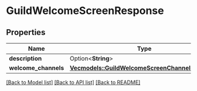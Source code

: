 # GuildWelcomeScreenResponse

## Properties

Name | Type | Description | Notes
------------ | ------------- | ------------- | -------------
**description** | Option<**String**> |  | [optional]
**welcome_channels** | [**Vec<models::GuildWelcomeScreenChannelResponse>**](GuildWelcomeScreenChannelResponse.md) |  | 

[[Back to Model list]](../README.md#documentation-for-models) [[Back to API list]](../README.md#documentation-for-api-endpoints) [[Back to README]](../README.md)


